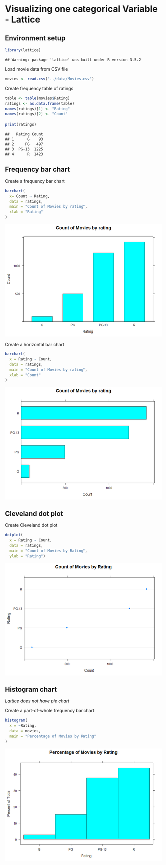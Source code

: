 Visualizing one categorical Variable - Lattice
================

Environment setup
-----------------

``` r
library(lattice)
```

    ## Warning: package 'lattice' was built under R version 3.5.2

Load movie data from CSV file

``` r
movies <- read.csv("../data/Movies.csv")
```

Create frequency table of ratings

``` r
table <- table(movies$Rating)
ratings <- as.data.frame(table)
names(ratings)[1] <- "Rating"
names(ratings)[2] <- "Count"

print(ratings)
```

    ##   Rating Count
    ## 1      G    93
    ## 2     PG   497
    ## 3  PG-13  1225
    ## 4      R  1423

Frequency bar chart
-------------------

Create a frequency bar chart

``` r
barchart(
  x= Count ~ Rating,
  data = ratings,
  main = "Count of Movies by rating",
  xlab = "Rating"
)
```

![](03-Lattice_files/figure-markdown_github/unnamed-chunk-4-1.png)

Create a horizontal bar chart

``` r
barchart(
  x = Rating ~ Count,
  data = ratings,
  main = "Count of Movies by rating",
  xlab = "Count"
)
```

![](03-Lattice_files/figure-markdown_github/unnamed-chunk-5-1.png)

Cleveland dot plot
------------------

Create Cleveland dot plot

``` r
dotplot(
  x = Rating ~ Count,
  data = ratings,
  main = "Count of Movies by Rating",
  ylab = "Rating")
```

![](03-Lattice_files/figure-markdown_github/unnamed-chunk-6-1.png)

Histogram chart
---------------

*Lattice does not have pie chart*

Create a part-of-whole frequency bar chart

``` r
histogram(
  x = ~Rating,
  data = movies,
  main = "Percentage of Movies by Rating"
)
```

![](03-Lattice_files/figure-markdown_github/unnamed-chunk-7-1.png)
